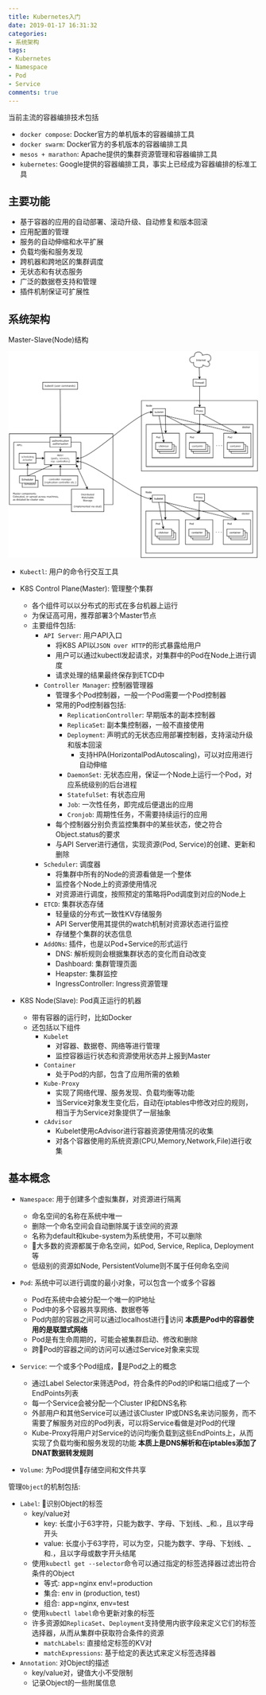 ```yaml
---
title: Kubernetes入门
date: 2019-01-17 16:31:32
categories: 
- 系统架构
tags: 
- Kubernetes
- Namespace
- Pod
- Service
comments: true
---
```


当前主流的容器编排技术包括

- `docker compose`: Docker官方的单机版本的容器编排工具
- `docker swarm`: Docker官方的多机版本的容器编排工具
- `mesos + marathon`: Apache提供的集群资源管理和容器编排工具
- `kubernetes`: Google提供的容器编排工具，事实上已经成为容器编排的标准工具

## 主要功能

- 基于容器的应用的自动部署、滚动升级、自动修复和版本回滚
- 应用配置的管理
- 服务的自动伸缩和水平扩展
- 负载均衡和服务发现
- 跨机器和跨地区的集群调度
- 无状态和有状态服务
- 广泛的数据卷支持和管理
- 插件机制保证可扩展性

## 系统架构

Master-Slave(Node)结构

![kubernetes architecture](/images/Kubernetes之系统架构.png)

- `Kubectl`: 用户的命令行交互工具

- K8S Control Plane(Master): 管理整个集群
  - 各个组件可以以分布式的形式在多台机器上运行
  - 为保证高可用，推荐部署3个Master节点
  - 主要组件包括:
    - `API Server`: 用户API入口
      - 将K8S API以`JSON over HTTP`的形式暴露给用户
      - 用户可以通过kubectl发起请求，对集群中的Pod在Node上进行调度
      - 请求处理的结果最终保存到ETCD中
    - `Controller Manager`: 控制器管理器
      - 管理多个Pod控制器，一般一个Pod需要一个Pod控制器
      - 常用的Pod控制器包括:
        - `ReplicationController`: 早期版本的副本控制器
        - `ReplicaSet`: 副本集控制器，一般不直接使用
        - `Deployment`: 声明式的无状态应用部署控制器，支持滚动升级和版本回滚
          - 支持HPA(HorizontalPodAutoscaling)，可以对应用进行自动伸缩
        - `DaemonSet`: 无状态应用，保证一个Node上运行一个Pod，对应系统级别的后台进程
        - `StatefulSet`: 有状态应用
        - `Job`: 一次性任务，即完成后便退出的应用
        - `Cronjob`: 周期性任务，不需要持续运行的应用
      - 每个控制器分别负责监控集群中的某些状态，使之符合Object.status的要求
      - 与API Server进行通信，实现资源(Pod, Service)的创建、更新和删除
    - `Scheduler`: 调度器
      - 将集群中所有的Node的资源看做是一个整体
      - 监控各个Node上的资源使用情况
      - 对资源进行调度，按照预定的策略将Pod调度到对应的Node上
    - `ETCD`: 集群状态存储
      - 轻量级的分布式一致性KV存储服务
      - API Server使用其提供的watch机制对资源状态进行监控
      - 存储整个集群的状态信息
    - `AddONs`: 插件，也是以Pod+Service的形式运行
      - DNS: 解析规则会根据集群状态的变化而自动改变
      - Dashboard: 集群管理页面
      - Heapster: 集群监控
      - IngressController: Ingress资源管理

- K8S Node(Slave): Pod真正运行的机器
  - 带有容器的运行时，比如Docker
  - 还包括以下组件
    - `Kubelet`
      - 对容器、数据卷、网络等进行管理
      - 监控容器运行状态和资源使用状态并上报到Master
    - `Container`
      - 处于Pod的内部，包含了应用所需的依赖
    - `Kube-Proxy`
      - 实现了网络代理、服务发现、负载均衡等功能
      - 当Service对象发生变化后，自动在iptables中修改对应的规则，相当于为Service对象提供了一层抽象
    - `cAdvisor`
      - Kubelet使用cAdvisor进行容器资源使用情况的收集
      - 对各个容器使用的系统资源(CPU,Memory,Network,File)进行收集

## 基本概念

- `Namespace`: 用于创建多个虚拟集群，对资源进行隔离
  - 命名空间的名称在系统中唯一
  - 删除一个命名空间会自动删除属于该空间的资源
  - 名称为default和kube-system为系统使用，不可以删除
  - 大多数的资源都属于命名空间，如Pod, Service, Replica, Deployment等
  - 低级别的资源如Node, PersistentVolume则不属于任何命名空间

- `Pod`: 系统中可以进行调度的最小对象，可以包含一个或多个容器
  - Pod在系统中会被分配一个唯一的IP地址
  - Pod中的多个容器共享网络、数据卷等
  - Pod内部的容器之间可以通过localhost进行访问 **本质是Pod中的容器使用的是联盟式网络**
  - Pod是有生命周期的，可能会被集群启动、修改和删除
  - 跨Pod的容器之间的访问可以通过Service对象来实现

- `Service`: 一个或多个Pod组成，是Pod之上的概念
  - 通过Label Selector来筛选Pod，符合条件的Pod的IP和端口组成了一个EndPoints列表
  - 每一个Service会被分配一个Cluster IP和DNS名称
  - 外部用户和其他Service可以通过该Cluster IP或DNS名来访问服务，而不需要了解服务对应的Pod列表，可以将Service看做是对Pod的代理
  - Kube-Proxy将用户对Service的访问均衡负载到这些EndPoints上，从而实现了负载均衡和服务发现的功能  **本质上是DNS解析和在iptables添加了DNAT数据转发规则**

- `Volume`: 为Pod提供存储空间和文件共享

管理`Object`的机制包括:

- `Label`: 识别Object的标签
  - key/value对
    - key: 长度小于63字符，只能为数字、字母、下划线、_和.，且以字母开头
    - value: 长度小于63字符，可以为空，只能为数字、字母、下划线、_和.，且以字母或数字开头结尾
  - 使用`kubectl get --selector`命令可以通过指定的标签选择器过滤出符合条件的Object
    - 等式: app=nginx env!=production
    - 集合: env in (production, test)
    - 组合: app=nginx, env=test
  - 使用`kubectl label`命令更新对象的标签
  - 许多资源如`ReplicaSet`、`Deployment`支持使用内嵌字段来定义它们的标签选择器，从而从集群中获取符合条件的资源
    - `matchLabels`: 直接给定标签的KV对
    - `matchExpressions`: 基于给定的表达式来定义标签选择器
- `Annotation`: 对Object的描述
  - key/value对，键值大小不受限制
  - 记录Object的一些附属信息